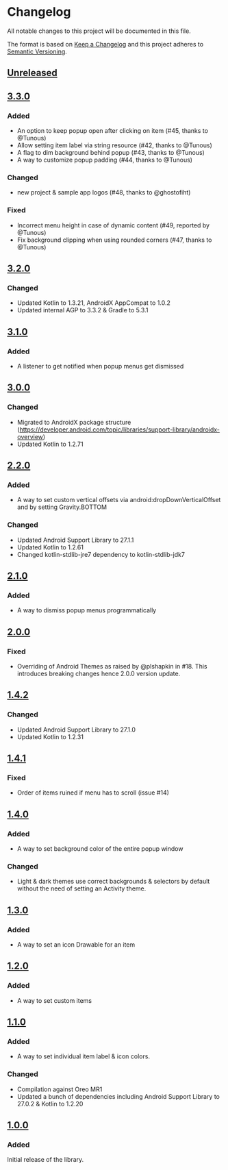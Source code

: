 # Changelog
All notable changes to this project will be documented in this file.

The format is based on [Keep a Changelog](http://keepachangelog.com/en/1.0.0/)
and this project adheres to [Semantic Versioning](http://semver.org/spec/v2.0.0.html).

## [Unreleased]

## [3.3.0]
### Added
- An option to keep popup open after clicking on item (#45, thanks to @Tunous)
- Allow setting item label via string resource (#42, thanks to @Tunous)
- A flag to dim background behind popup (#43, thanks to @Tunous)
- A way to customize popup padding (#44, thanks to @Tunous)

### Changed
- new project & sample app logos (#48, thanks to @ghostofiht)

### Fixed
- Incorrect menu height in case of dynamic content (#49, reported by @Tunous)
- Fix background clipping when using rounded corners (#47, thanks to @Tunous)

## [3.2.0]
### Changed
- Updated Kotlin to 1.3.21, AndroidX AppCompat to 1.0.2
- Updated internal AGP to 3.3.2 & Gradle to 5.3.1

## [3.1.0]
### Added
- A listener to get notified when popup menus get dismissed

## [3.0.0]
### Changed
- Migrated to AndroidX package structure (https://developer.android.com/topic/libraries/support-library/androidx-overview)
- Updated Kotlin to 1.2.71

## [2.2.0]
### Added
- A way to set custom vertical offsets via android:dropDownVerticalOffset and by setting Gravity.BOTTOM

### Changed
- Updated Android Support Library to 27.1.1
- Updated Kotlin to 1.2.61
- Changed kotlin-stdlib-jre7 dependency to kotlin-stdlib-jdk7

## [2.1.0]
### Added
- A way to dismiss popup menus programmatically

## [2.0.0]
### Fixed
- Overriding of Android Themes as raised by @plshapkin in #18. This introduces breaking changes hence 2.0.0 version update.

## [1.4.2]
### Changed
- Updated Android Support Library to 27.1.0
- Updated Kotlin to 1.2.31

## [1.4.1]
### Fixed
- Order of items ruined if menu has to scroll (issue #14)

## [1.4.0]
### Added
- A way to set background color of the entire popup window

### Changed
- Light & dark themes use correct backgrounds & selectors by default without the need of setting an Activity theme.

## [1.3.0]
### Added
- A way to set an icon Drawable for an item

## [1.2.0]
### Added
- A way to set custom items

## [1.1.0]
### Added
- A way to set individual item label & icon colors.

### Changed
- Compilation against Oreo MR1
- Updated a bunch of dependencies including Android Support Library to 27.0.2 & Kotlin to 1.2.20

## [1.0.0]
### Added
Initial release of the library.

[Unreleased]: https://github.com/zawadz88/MaterialPopupMenu/compare/3.3.0...HEAD
[3.3.0]: https://github.com/zawadz88/MaterialPopupMenu/compare/3.2.0...3.3.0
[3.2.0]: https://github.com/zawadz88/MaterialPopupMenu/compare/3.1.0...3.2.0
[3.1.0]: https://github.com/zawadz88/MaterialPopupMenu/compare/3.0.0...3.1.0
[3.0.0]: https://github.com/zawadz88/MaterialPopupMenu/compare/2.2.0...3.0.0
[2.2.0]: https://github.com/zawadz88/MaterialPopupMenu/compare/2.1.0...2.2.0
[2.1.0]: https://github.com/zawadz88/MaterialPopupMenu/compare/2.0.0...2.1.0
[2.0.0]: https://github.com/zawadz88/MaterialPopupMenu/compare/1.4.2...2.0.0
[1.4.2]: https://github.com/zawadz88/MaterialPopupMenu/compare/1.4.1...1.4.2
[1.4.1]: https://github.com/zawadz88/MaterialPopupMenu/compare/1.4.0...1.4.1
[1.4.0]: https://github.com/zawadz88/MaterialPopupMenu/compare/1.3.0...1.4.0
[1.3.0]: https://github.com/zawadz88/MaterialPopupMenu/compare/1.2.0...1.3.0
[1.2.0]: https://github.com/zawadz88/MaterialPopupMenu/compare/1.1.0...1.2.0
[1.1.0]: https://github.com/zawadz88/MaterialPopupMenu/compare/1.0.0...1.1.0
[1.0.0]: https://github.com/zawadz88/MaterialPopupMenu/tree/1.0.0
